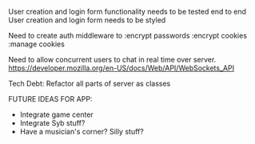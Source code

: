 User creation and login form functionality needs to be tested end to end
User creation and login form needs to be styled

Need to create auth middleware to 
  :encrypt passwords
  :encrypt cookies
  :manage cookies

Need to allow concurrent users to chat in real time over server.
  https://developer.mozilla.org/en-US/docs/Web/API/WebSockets_API

<!-- Migrate to MongoDB -->

Tech Debt:
  Refactor all parts of server as classes


FUTURE IDEAS FOR APP:
  - Integrate game center
  - Integrate Syb stuff?
  - Have a musician's corner?  Silly stuff?


